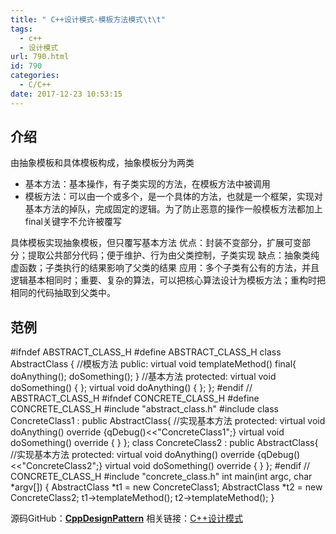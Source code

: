 ```yaml
---
title: " C++设计模式-模板方法模式\t\t"
tags:
  - c++
  - 设计模式
url: 790.html
id: 790
categories:
  - C/C++
date: 2017-12-23 10:53:15
---
```


介绍
--

由抽象模板和具体模板构成，抽象模板分为两类

*   基本方法：基本操作，有子类实现的方法，在模板方法中被调用
*   模板方法：可以由一个或多个，是一个具体的方法，也就是一个框架，实现对基本方法的掉队，完成固定的逻辑。为了防止恶意的操作一般模板方法都加上final关键字不允许被覆写

具体模板实现抽象模板，但只覆写基本方法 优点：封装不变部分，扩展可变部分；提取公共部分代码；便于维护、行为由父类控制，子类实现 缺点：抽象类纯虚函数；子类执行的结果影响了父类的结果 应用：多个子类有公有的方法，并且逻辑基本相同时；重要、复杂的算法，可以把核心算法设计为模板方法；重构时把相同的代码抽取到父类中。

范例
--

#ifndef ABSTRACT\_CLASS\_H
#define ABSTRACT\_CLASS\_H
class AbstractClass {
//模板方法
public:
    virtual void templateMethod() final{
        doAnything();
        doSomething();
    }
//基本方法
protected:
    virtual void doSomething() { };
    virtual void doAnything() { };
};
#endif // ABSTRACT\_CLASS\_H
#ifndef CONCRETE\_CLASS\_H
#define CONCRETE\_CLASS\_H
#include "abstract_class.h"
#include <QDebug>
class ConcreteClass1 : public AbstractClass{
//实现基本方法
protected:
    virtual void doAnything() override {qDebug()<<"ConcreteClass1";}
    virtual void doSomething() override { }
};
class ConcreteClass2 : public AbstractClass{
//实现基本方法
protected:
    virtual void doAnything() override {qDebug()<<"ConcreteClass2";}
    virtual void doSomething() override { }
};
#endif // CONCRETE\_CLASS\_H
#include "concrete_class.h"
int main(int argc, char *argv\[\]) {
    AbstractClass *t1 = new ConcreteClass1;
    AbstractClass *t2 = new ConcreteClass2;
    t1->templateMethod();
    t2->templateMethod();
}

源码GitHub：**[CppDesignPattern](https://github.com/TechieL/CppDesignPattern)** 相关链接：[C++设计模式](http://techieliang.com/2017/12/764/)